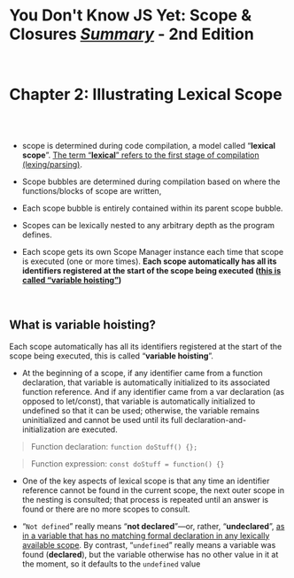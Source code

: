 # You Don't Know JS Yet: Scope & Closures <ins>**_Summary_**</ins> - 2nd Edition

<br>

# Chapter 2: Illustrating Lexical Scope

<br><br>

- scope is determined during code compilation, a model called “**lexical scope**”. <ins>The term “**lexical**” refers to the first stage of compilation (lexing/parsing)</ins>.

- Scope bubbles are determined during compilation based on where the functions/blocks of scope are written,

- Each scope bubble is entirely contained within its parent scope bubble.

- Scopes can be lexically nested to any arbitrary depth as the program defines.

- Each scope gets its own Scope Manager instance each time that scope is executed (one or more times). **Each scope automatically has all its identifiers registered at the start of the scope being executed (<ins>this is called “variable hoisting”</ins>)**

<br>

## What is variable hoisting?

Each scope automatically has all its identifiers registered at the start of the scope being executed, this is called “**variable hoisting**”.

- At the beginning of a scope, if any identifier came from a function declaration, that variable is automatically initialized to its associated function reference. And if any identifier came from a var declaration (as opposed to let/const), that variable is automatically initialized to undefined so that it can be used; otherwise, the variable remains uninitialized and cannot be used until its full declaration-and-initialization are executed.

> Function declaration: `function doStuff() {};`

> Function expression: `const doStuff = function() {}`

- One of the key aspects of lexical scope is that any time an identifier reference cannot be found in the current scope, the next outer scope in the nesting is consulted; that process is repeated until an answer is found or there are no more scopes to consult.

- “`Not defined`” really means “**not declared**”—or, rather, “**undeclared**”, <ins>as in a variable that has no matching formal declaration in any lexically available scope</ins>. By contrast, “`undefined`” really means a variable was found (**declared**), but the variable otherwise has no other value in it at the moment, so it defaults to the `undefined` value
